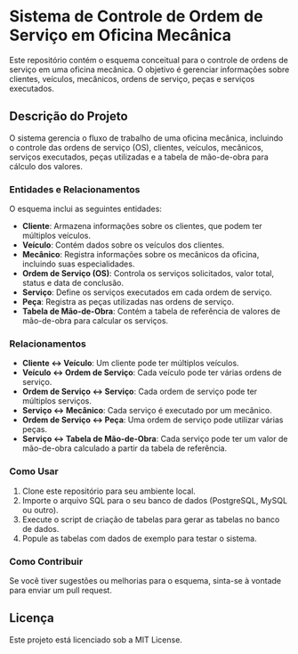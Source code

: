 # Sistema de Controle de Ordem de Serviço em Oficina Mecânica

Este repositório contém o esquema conceitual para o controle de ordens de serviço em uma oficina mecânica. O objetivo é gerenciar informações sobre clientes, veículos, mecânicos, ordens de serviço, peças e serviços executados.

## Descrição do Projeto

O sistema gerencia o fluxo de trabalho de uma oficina mecânica, incluindo o controle das ordens de serviço (OS), clientes, veículos, mecânicos, serviços executados, peças utilizadas e a tabela de mão-de-obra para cálculo dos valores.

### Entidades e Relacionamentos

O esquema inclui as seguintes entidades:
- **Cliente**: Armazena informações sobre os clientes, que podem ter múltiplos veículos.
- **Veículo**: Contém dados sobre os veículos dos clientes.
- **Mecânico**: Registra informações sobre os mecânicos da oficina, incluindo suas especialidades.
- **Ordem de Serviço (OS)**: Controla os serviços solicitados, valor total, status e data de conclusão.
- **Serviço**: Define os serviços executados em cada ordem de serviço.
- **Peça**: Registra as peças utilizadas nas ordens de serviço.
- **Tabela de Mão-de-Obra**: Contém a tabela de referência de valores de mão-de-obra para calcular os serviços.

### Relacionamentos

- **Cliente ↔ Veículo**: Um cliente pode ter múltiplos veículos.
- **Veículo ↔ Ordem de Serviço**: Cada veículo pode ter várias ordens de serviço.
- **Ordem de Serviço ↔ Serviço**: Cada ordem de serviço pode ter múltiplos serviços.
- **Serviço ↔ Mecânico**: Cada serviço é executado por um mecânico.
- **Ordem de Serviço ↔ Peça**: Uma ordem de serviço pode utilizar várias peças.
- **Serviço ↔ Tabela de Mão-de-Obra**: Cada serviço pode ter um valor de mão-de-obra calculado a partir da tabela de referência.

### Como Usar

1. Clone este repositório para seu ambiente local.
2. Importe o arquivo SQL para o seu banco de dados (PostgreSQL, MySQL ou outro).
3. Execute o script de criação de tabelas para gerar as tabelas no banco de dados.
4. Popule as tabelas com dados de exemplo para testar o sistema.

### Como Contribuir

Se você tiver sugestões ou melhorias para o esquema, sinta-se à vontade para enviar um pull request.

## Licença

Este projeto está licenciado sob a MIT License.
